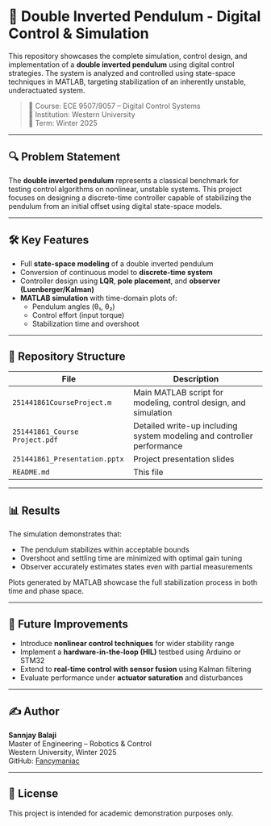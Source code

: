# 🎯 Double Inverted Pendulum - Digital Control & Simulation

This repository showcases the complete simulation, control design, and implementation of a **double inverted pendulum** using digital control strategies. The system is analyzed and controlled using state-space techniques in MATLAB, targeting stabilization of an inherently unstable, underactuated system.

> 📘 Course: ECE 9507/9057 – Digital Control Systems  
> 🧪 Institution: Western University  
> 📅 Term: Winter 2025

---

## 🔍 Problem Statement

The **double inverted pendulum** represents a classical benchmark for testing control algorithms on nonlinear, unstable systems. This project focuses on designing a discrete-time controller capable of stabilizing the pendulum from an initial offset using digital state-space models.

---

## 🛠️ Key Features

- Full **state-space modeling** of a double inverted pendulum
- Conversion of continuous model to **discrete-time system**
- Controller design using **LQR**, **pole placement**, and **observer (Luenberger/Kalman)**
- **MATLAB simulation** with time-domain plots of:
  - Pendulum angles (θ₁, θ₂)
  - Control effort (input torque)
  - Stabilization time and overshoot

---

## 📂 Repository Structure

| File | Description |
|------|-------------|
| `251441861CourseProject.m` | Main MATLAB script for modeling, control design, and simulation |
| `251441861_Course Project.pdf` | Detailed write-up including system modeling and controller performance |
| `251441861_Presentation.pptx` | Project presentation slides |
| `README.md` | This file |

---

## 📊 Results

The simulation demonstrates that:
- The pendulum stabilizes within acceptable bounds
- Overshoot and settling time are minimized with optimal gain tuning
- Observer accurately estimates states even with partial measurements

Plots generated by MATLAB showcase the full stabilization process in both time and phase space.

---

## 🔮 Future Improvements

- Introduce **nonlinear control techniques** for wider stability range
- Implement a **hardware-in-the-loop (HIL)** testbed using Arduino or STM32
- Extend to **real-time control with sensor fusion** using Kalman filtering
- Evaluate performance under **actuator saturation** and disturbances

---

## ✍️ Author

**Sannjay Balaji**  
Master of Engineering – Robotics & Control  
Western University, Winter 2025  
GitHub: [Fancymaniac](https://github.com/Fancymaniac)

---

## 📄 License

This project is intended for academic demonstration purposes only.
